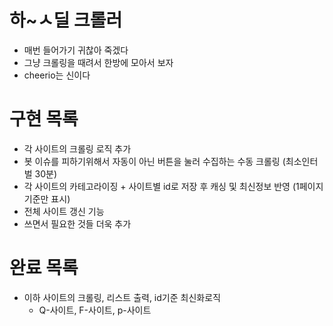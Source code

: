 # 하~ㅅ딜 크롤러
- 매번 들어가기 귀찮아 죽겠다
- 그냥 크롤링을 때려서 한방에 모아서 보자
- cheerio는 신이다

# 구현 목록
- 각 사이트의 크롤링 로직 추가
- 봇 이슈를 피하기위해서 자동이 아닌 버튼을 눌러 수집하는 수동 크롤링 (최소인터벌 30분)
- 각 사이트의 카테고라이징 + 사이트별 id로 저장 후 캐싱 및 최신정보 반영 (1페이지기준만 표시)
- 전체 사이트 갱신 기능
- 쓰면서 필요한 것들 더욱 추가

# 완료 목록
- 이하 사이트의 크롤링, 리스트 출력, id기준 최신화로직
  - Q-사이트, F-사이트, p-사이트
